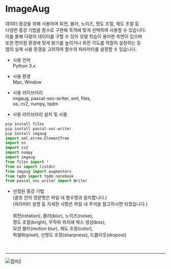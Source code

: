 # ImageAug

데이터 증강을 위해 사용하며 회전, 블러, 노이즈, 명도 조절, 채도 조절 등  
다양한 증강 기법을 함수로 구현해 목적에 맞게 선택하여 사용할 수 있습니다.  
이를 통해 다량의 데이터를 구할 수 있어 모델 학습이 용이한 측면이 있으며  
또한 편의점 환경에 맞게 밝기를 높이거나 회전 각도를 적절히 설정하는 등  
앱의 실제 사용 환경을 고려하여 함수의 파라미터를 설정할 수 있습니다.

* 사용 언어    
Python 3.x

* 사용 환경    
Mac, Window

* 사용 라이브러리    
imgaug, pascal-voc-writer, xml, files,  
os, cv2, numpy, tqdm

* 사용 라이브러리 설치 및 사용
```python
pip install files
pip install pascal-voc-writer
pip install imgaug
import xml.etree.ElementTree 
import os
import cv2
import numpy
import imgaug
from files import *
from os import listdir
from imgaug import augmenters
from tqdm import tqdm_notebook
from pascal_voc_writer import Writer
```

* 선정된 증강 기법  
(괄호 안의 영문명은 파일 내 함수명과 일치합니다.)  </br>
(파라미터 설명 등 자세한 사항은 파일 내 주석을 참고하시면 되겠습니다.)  </br></br>
회전(rotation), 블러(blur), 노이즈(noise),  
명도 조절(bright), 무작위 위치에 박스 생성(box),  
모션 블러(motion blur), 채도 조정(color),  
픽셀화(pixel), 선명도 조정(sharpness), 드롭아웃(dropout)  
<br><br>
---
![캡처2](https://user-images.githubusercontent.com/67620728/131684992-ca0b7a87-c22b-44ec-ba76-fbf93138c0e0.PNG)
